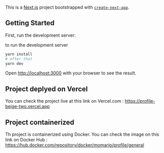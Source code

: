 This is a [Next.js](https://nextjs.org/) project bootstrapped with [`create-next-app`](https://github.com/vercel/next.js/tree/canary/packages/create-next-app).

## Getting Started

First, run the development server:

to run the development server
```bash
yarn install
# after that
yarn dev
```

Open [http://localhost:3000](http://localhost:3000) with your browser to see the result.

## Project deplyed on Vercel

You can check the project live at this link on Vercel.com : https://profile-beige-two.vercel.app

## Project containerized 

Th project is containerized using Docker. You can check the image on this link on Docker Hub : https://hub.docker.com/repository/docker/momarip/profile/general